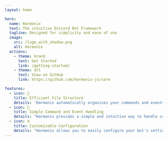 ```yaml
---
layout: home

hero:
  name: Harmonix
  text: The intuitive Discord Bot Framework
  tagline: Designed for simplicity and ease of use
  image:
    src: /logo_with_shadow.png
    alt: Harmonix
  actions:
    - theme: brand
      text: Get Started
      link: /getting-started/
    - theme: alt
      text: View on GitHub
      link: https://github.com/harmonix-js/core

features:
  - icon: 📁
    title: Efficient File Structure
    details: 'Harmonix automatically organizes your commands and events into a clean and easy-to-understand file structure, allowing you to focus on what matters most: your code.'
  - icon: 📡
    title: Simple Command and Event Handling
    details: "Harmonix provides a simple and intuitive way to handle commands and events, allowing you to easily create and manage your bot's functionality."
  - icon: ⚙️
    title: Customizable Configuration
    details: "Harmonix allows you to easily configure your bot's settings, such as the command prefix, owner ID, and more, to suit your needs."
---
```

